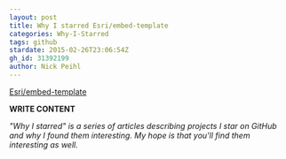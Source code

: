 ```yaml
---
layout: post
title: Why I starred Esri/embed-template
categories: Why-I-Starred
tags: github
stardate: 2015-02-26T23:06:54Z
gh_id: 31392199
author: Nick Peihl
---
```


[Esri/embed-template](https://github.com/Esri/embed-template)

**WRITE CONTENT**

*"Why I starred" is a series of articles describing projects I star on GitHub and why I found them interesting. My hope is that you'll find them interesting as well.*

